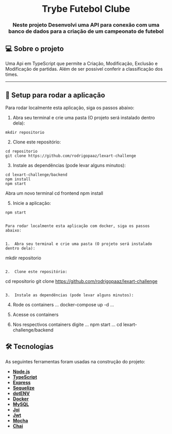<h1 align="center">Trybe Futebol Clube</h1>

<h3 align="center">Neste projeto Desenvolvi uma API para conexão com uma banco de dados para a criação de um campeonato de futebol</h3>

## 💻 Sobre o projeto

Uma Api em TypeScript que permite a Criação, Modificação, Exclusão e Modificação de partidas.
Além de ser possivel conferir a classificação dos times.

---

## 🚀 Setup para rodar a aplicação
Para rodar localmente esta aplicação, siga os passos abaixo:

1.  Abra seu terminal e crie uma pasta (O projeto será instalado dentro dela):

```
mkdir repositorio
```

2.  Clone este repositório:

```
cd repositorio
git clone https://github.com/rodrigopaaz/lexart-challenge
```

3.  Instale as dependências (pode levar alguns minutos):

```
cd lexart-challenge/backend
npm install
npm start
```
Abra um novo terminal
cd frontend
npm install

5.  Inicie a aplicação:
```
npm start


Para rodar localmente esta aplicação com docker, siga os passos abaixo:


1.  Abra seu terminal e crie uma pasta (O projeto será instalado dentro dela):

```
mkdir repositorio
```

2.  Clone este repositório:

```
cd repositorio
git clone https://github.com/rodrigopaaz/lexart-challenge
```

3.  Instale as dependências (pode levar alguns minutos):

```
4. Rode os containers
...
docker-compose up -d
...
5. Acesse os containers

6. Nos respectivos containers digite
...
npm start
...
cd lexart-challenge/backend

## 🛠 Tecnologias

As seguintes ferramentas foram usadas na construção do projeto:
-   **[Node.js](https://nodejs.org/en/)**
-   **[TypeScript](https://www.typescriptlang.org/)**
-   **[Express](https://expressjs.com/)**
-   **[Sequelize](https://sequelize.org/)**
-   **[dotENV](https://github.com/motdotla/dotenv)**
-   **[Docker](https://www.docker.com/)**
-   **[MySQL](https://www.mysql.com/)**
-   **[Joi](https://github.com/hapijs/joi)**
-   **[Jwt](https://jwt.io/)**
-   **[Mocha](https://mochajs.org/)**
-   **[Chai](https://www.chaijs.com/)**


